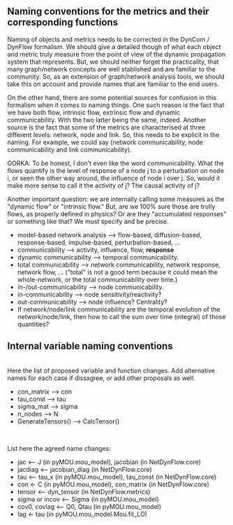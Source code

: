 ## Naming conventions for the metrics and their corresponding functions

Naming of objects and metrics needs to be corrected in the DynCom / DynFlow formalism. We should give a detailed though of what each object and metric truly measure from the point of view of the dynamic propagation system that represents. But, we should neither forget the practicality, that many graph/network concepts are well stablished and are familiar to the community. So, as an extension of graph/network analysis tools, we should take this on account and provide names that are familiar to the end users.

On the other hand, there are some potential sources for confusion in this formalism when it comes to naming things. One such reason is the fact that we have both flow, intrinsic flow, extrinsic flow and dynamic communicability. With the two latter being the same, indeed. Another source is the fact that some of the metrics are characterised at three different levels: network, node and link. So, this needs to be explicit in the naming. For example, we could say (network communicability, node communicability and link communicability).

GORKA: To be honest, I don't even like the word communicability. What the flows quantify is the level of response of a node j to a perturbation on node i, or seen the other way around, the influence of node i over j. So, would it make more sense to call it the activity of j? The causal activity of j?

Another important question: we are internally calling some measures as the "dynamic flow" or "intrinsic flow." But, are we 100% sure those are trully flows, as properly defined in physics? Or are they "accumulated responses" or something like that? We must specify and be precise.


- model-based network analysis --> flow-based, diffusion-based, response-based, impulse-based, perturbation-based, ...
- communicability --> activity, influence, flow, **response**
- dynamic communicability --> temporal communicability.
- total communicability --> network communicability, network response, network flow, … ("total" is not a good term because it could mean the whole-network, or the total communicability over time.)
- in-/out-communicability --> node communicability.
- in-communicability --> node sensitivity/reactivity?
- out-communicability --> node influence? Centrality?
- If network/node/link communicability are the temporal evolution of the network/node/link, then how to call the sum over time (integral) of those quantities?





## Internal variable naming conventions


<br/>
Here the list of proposed variable and function changes. Add alternative names for each case if dissagree, or add other proposals as well.

- con_matrix --> con
- tau_const --> tau
- sigma_mat --> sigma
- n_nodes --> N
- GenerateTensors() --> CalcTensor()



<br/>

List here the agreed name changes:

- jac 	<-- J (in pyMOU.mou_model), jacobian (in NetDynFlow.core)
- jacdiag <-- jacobian_diag (in NetDynFlow.core)
- tau 	<-- tau_x (in pyMOU.mou_model), tau_const (in NetDynFlow.core)
- con 	<- C (in pyMOU.mou_model), con_matrix (in NetDynFlow.core)
- tensor	<-- dyn_tensor (in NetDynFlow.metrics)
- sigma or incov <-- Sigma (in pyMOU.mou_model)
- cov0, covlag <-- Q0, Qtau (in pyMOU.mou_model)
- lag 	<- tau (in pyMOU.mou_model.Mou.fit_LO)


